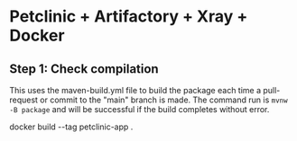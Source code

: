 # Petclinic + Artifactory + Xray + Docker


## Step 1: Check compilation

This uses the maven-build.yml file to build the package each time a pull-request or commit to the "main" branch is made. The command run is `mvnw -B package` and will be successful if the build completes without error.



docker build --tag petclinic-app .